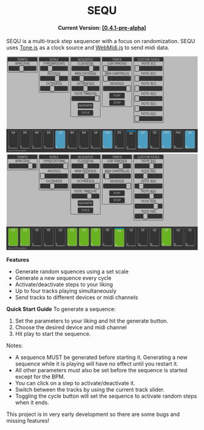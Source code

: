 <h1 align="center">SEQU</h1>
<h4 align="center">Current Version: <a href="https://ryan-pickert.github.io/sequ/">[0.4.1-pre-alpha]</a></h4>

SEQU is a multi-track step sequencer with a focus on randomization.
SEQU uses <a href="https://tonejs.github.io/">Tone.js</a> as a clock source and <a href="https://github.com/djipco/webmidi">WebMidi.js</a> to send midi data.

<img src="pic/screen1.png">
<img src="pic/screen2.png">

**Features**
* Generate random squences using a set scale
* Generate a new sequence every cycle
* Activate/deactivate steps to your liking
* Up to four tracks playing simultaneously
* Send tracks to different devices or midi channels

**Quick Start Guide**
To generate a sequence:
1. Set the parameters to your liking and hit the generate button.
2. Choose the desired device and midi channel
3. Hit play to start the sequence.

Notes:
- A sequence MUST be generated before starting it. Generating a new sequence while it is playing will have no effect until you restart it.
- All other parameters must also be set before the sequence is started except for the BPM.
- You can click on a step to activate/deactivate it.
- Switch between the tracks by using the current track slider.
- Toggling the cycle button will set the sequence to activate random steps when it ends.

This project is in very early development so there are some bugs and missing features!